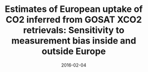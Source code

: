 ---
title: "<b>Estimates of European uptake of CO2 inferred from GOSAT XCO2 retrievals: Sensitivity to measurement bias inside and outside Europe</b>"
collection: publications
permalink: /publication/2016-02-04-Feng
date: 2016-02-04
year: 2016
venue: 'Atmospheric Chemistry and Physics'
paperurl: 'https://doi.org/doi:10.5194/acp-16-1289-2016'
citation: '<b>26</b> - Feng L., Palmer P.I., Parker R.J., Deutscher N.M., Feist D.G. et al., <b>Estimates of European uptake of CO2 inferred from GOSAT XCO2 retrievals: Sensitivity to measurement bias inside and outside Europe</b>, Atmospheric Chemistry and Physics, 16, 1289-1302, 2016. <a href="https://doi.org/doi:10.5194/acp-16-1289-2016">doi:10.5194/acp-16-1289-2016</a> (cited 42 times)

'
---